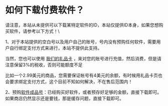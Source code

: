 # 如何下载付费软件？

请注意，本站从未提供可以下载某特定软件的ID，本站仅提供ID本身，如果您想购买软件，请参考以下方式！\


1、对于本站提供的空白号以及用户自己的账号，号内没有预购任何软件，需要用户自行绑定支付方式来进行，本站不提供此支持。

当然，您也可以使用 [我们的礼品卡](http://link.com)  ，来对您的账号进行充值，然后消费，但是请注意保留3%的税收，否则可能额度不足

比如一个2.99美元的商品，您需要保证帐号有4美元的余额，有时候用礼品卡页也会要求绑定支付方式，这个目前不知如何解决，不在售后范围内！

2、预购[软件成品号](https://hao.744.cn/goods/23.html)：已经购买好软件，或者预存好足够的金额，直接下载即可。如果商店仍然显示还是要钱，那是缓存问题，直接下载即可。
